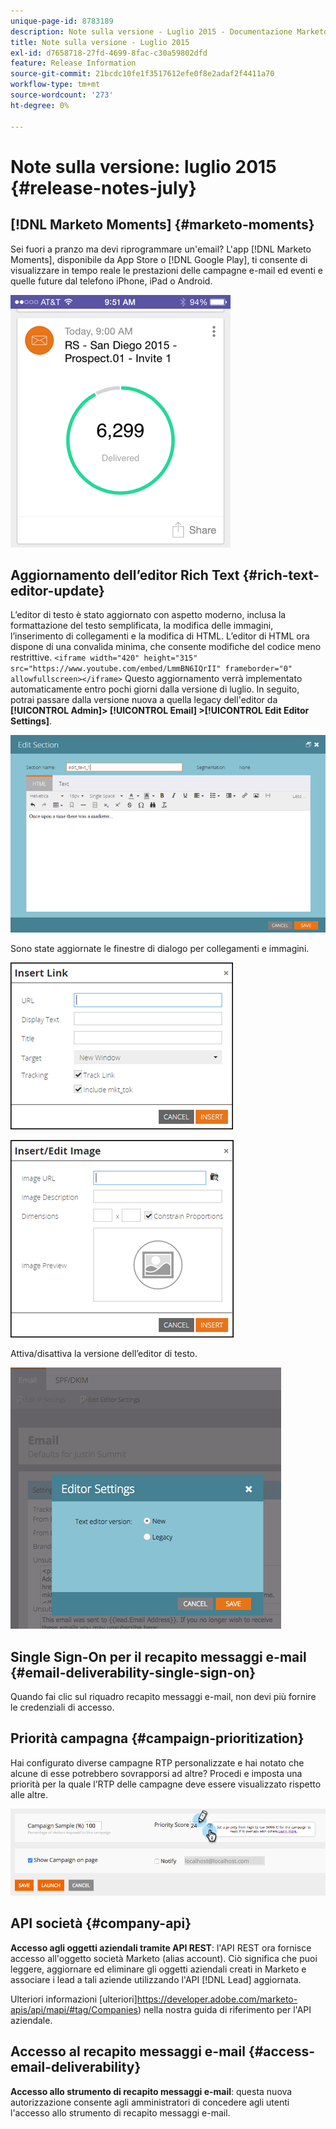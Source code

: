 ```yaml
---
unique-page-id: 8783189
description: Note sulla versione - Luglio 2015 - Documentazione Marketo - Documentazione del prodotto
title: Note sulla versione - Luglio 2015
exl-id: d7658718-27fd-4699-8fac-c30a59802dfd
feature: Release Information
source-git-commit: 21bcdc10fe1f3517612efe0f8e2adaf2f4411a70
workflow-type: tm+mt
source-wordcount: '273'
ht-degree: 0%

---
```


# Note sulla versione: luglio 2015 {#release-notes-july}

## [!DNL Marketo Moments] {#marketo-moments}

Sei fuori a pranzo ma devi riprogrammare un&#39;email? L&#39;app [!DNL Marketo Moments], disponibile da App Store o [!DNL Google Play], ti consente di visualizzare in tempo reale le prestazioni delle campagne e-mail ed eventi e quelle future dal telefono iPhone, iPad o Android.

![](assets/image2015-7-10-9-3a42-3a29.png)

## Aggiornamento dell’editor Rich Text {#rich-text-editor-update}

L’editor di testo è stato aggiornato con aspetto moderno, inclusa la formattazione del testo semplificata, la modifica delle immagini, l’inserimento di collegamenti e la modifica di HTML. L’editor di HTML ora dispone di una convalida minima, che consente modifiche del codice meno restrittive.
`<iframe width="420" height="315" src="https://www.youtube.com/embed/LmmBN6IQrII" frameborder="0" allowfullscreen></iframe>` Questo aggiornamento verrà implementato automaticamente entro pochi giorni dalla versione di luglio. In seguito, potrai passare dalla versione nuova a quella legacy dell&#39;editor da **[!UICONTROL Admin]> [!UICONTROL Email] >[!UICONTROL Edit Editor Settings]**.

![](assets/image2015-7-10-9-3a42-3a44.png)

Sono state aggiornate le finestre di dialogo per collegamenti e immagini.

![](assets/image2015-7-10-9-3a42-3a57.png)

![](assets/image2015-7-10-9-3a43-3a20.png)

Attiva/disattiva la versione dell’editor di testo.

![](assets/image2015-7-10-9-3a43-3a32.png)

## Single Sign-On per il recapito messaggi e-mail {#email-deliverability-single-sign-on}

Quando fai clic sul riquadro recapito messaggi e-mail, non devi più fornire le credenziali di accesso.

## Priorità campagna {#campaign-prioritization}

Hai configurato diverse campagne RTP personalizzate e hai notato che alcune di esse potrebbero sovrapporsi ad altre? Procedi e imposta una priorità per la quale l’RTP delle campagne deve essere visualizzato rispetto alle altre.

![](assets/image2015-7-9-20-3a20-3a58.png)

## API società {#company-api}

**Accesso agli oggetti aziendali tramite API REST**: l&#39;API REST ora fornisce accesso all&#39;oggetto società Marketo (alias account). Ciò significa che puoi leggere, aggiornare ed eliminare gli oggetti aziendali creati in Marketo e associare i lead a tali aziende utilizzando l&#39;API [!DNL Lead] aggiornata.

Ulteriori informazioni [ulteriori]<https://developer.adobe.com/marketo-apis/api/mapi/#tag/Companies>) nella nostra guida di riferimento per l&#39;API aziendale.

## Accesso al recapito messaggi e-mail {#access-email-deliverability}

**Accesso allo strumento di recapito messaggi e-mail**: questa nuova autorizzazione consente agli amministratori di concedere agli utenti l&#39;accesso allo strumento di recapito messaggi e-mail.
